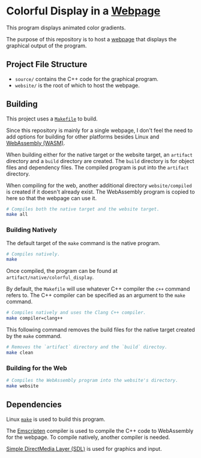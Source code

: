 # Colorful Display in a [Webpage](https://adrian-javid.github.io/colorful_display/)

This program displays animated color gradients.

The purpose of this repository is to host a [webpage](https://adrian-javid.github.io/colorful_display/) that displays the graphical output of the program.

## Project File Structure
* `source/` contains the C++ code for the graphical program.
* `website/` is the root of which to host the webpage.

## Building

This project uses a [`Makefile`](https://www.gnu.org/software/make/manual/make.html) to build.

Since this repository is mainly for a single webpage, I don't feel the need to add options for building for other platforms besides Linux and [WebAssembly (WASM)](https://webassembly.org/).

When building either for the native target or the website target, an `artifact` directory and a `build` directory are created. The `build` directory is for object files and dependency files. The compiled program is put into the `artifact` directory.


When compiling for the web, another additional directory `website/compiled` is created if it doesn't already exist. The WebAssembly program is copied to here so that the webpage can use it.

```sh
# Compiles both the native target and the website target.
make all
```

### Building Natively

The default target of the `make` command is the native program.
```sh
# Compiles natively.
make
```
Once compiled, the program can be found at `artifact/native/colorful_display`.

By default, the `Makefile` will use whatever C++ compiler the `c++` command refers to. The C++ compiler can be specified as an argument to the `make` command.
```sh
# Compiles natively and uses the Clang C++ compiler.
make compiler=clang++
```

This following command removes the build files for the native target created by the `make` command.
```sh
# Removes the `artifact` directory and the `build` directoy.
make clean
```

### Building for the Web

```sh
# Compiles the WebAssembly program into the website's directory.
make website
```

## Dependencies

Linux [`make`](https://www.gnu.org/software/make/) is used to build this program.

The [Emscripten](https://emscripten.org/) compiler is used to compile the C++ code to WebAssembly for the webpage. To compile natively, another compiler is needed.

[Simple DirectMedia Layer (SDL)](https://www.libsdl.org/) is used for graphics and input.
